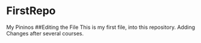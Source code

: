 # FirstRepo
My Pininos 
##Editing the File
This is my first file, into this repository. Adding Changes after several courses.

